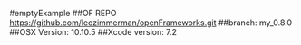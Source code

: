 #emptyExample 
##OF REPO 
	https://github.com/leozimmerman/openFrameworks.git 
##branch:
 	my_0.8.0
##OSX Version:
	10.10.5
##Xcode version:
	7.2